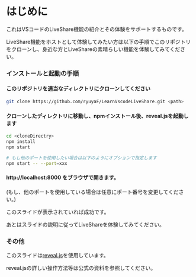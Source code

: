 # はじめに
これはVSコードのLiveShare機能の紹介とその体験をサポートするものです。

LiveShare機能をホストとして体験してみたい方は以下の手順でこのリポジトリをクローンし、身近な方とLiveShareの素晴らしい機能を体験してみてください。

<!-- v -->

### インストールと起動の手順

#### このリポジトリを適当なディレクトリにクローンしてください

``` bash
git clone https://github.com/ryuyaF/LearnVscodeLiveShare.git <path>
```

<!-- v -->

#### クローンしたディレクトリに移動し、npmインストール後、reveal.jsを起動します

``` bash
cd <cloneDirectry>
npm install
npm start

# もし他のポートを使用したい場合は以下のようにオプションで指定します
npm start -- --port=xxx

```

<!-- v -->

#### http://localhost:8000 をブラウザで開きます。
(もし、他のポートを使用している場合は任意にポート番号を変更してください。)

このスライドが表示されていれば成功です。

あとはスライドの説明に従ってLiveShareを体験してみてください。

<!-- v -->

### その他
このスライドは[reveal.js](https://revealjs.com/)を使用しています。

reveal.jsの詳しい操作方法等は公式の資料を参照してください。
